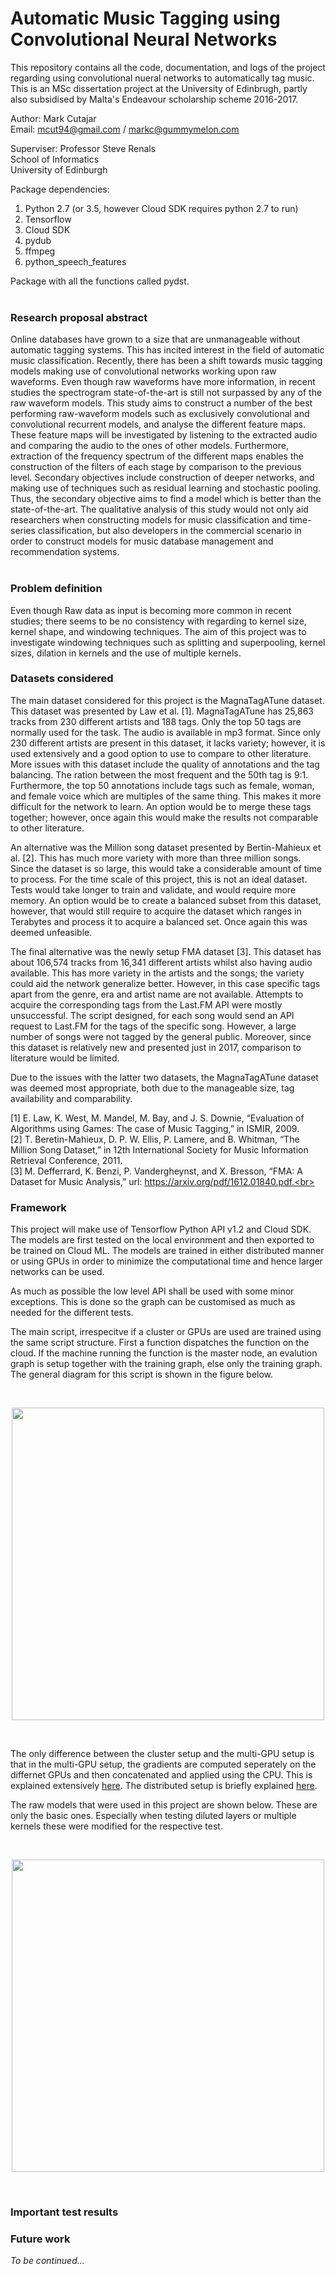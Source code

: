 # Automatic Music Tagging using Convolutional Neural Networks

This repository contains all the code, documentation, and logs of the project regarding using convolutional nueral networks to automatically tag music. This is an MSc dissertation project at the University of Edinbrugh, partly also subsidised by Malta's Endeavour scholarship scheme 2016-2017.

Author: Mark Cutajar <br>
Email: mcut94@gmail.com / markc@gummymelon.com

Superviser: Professor Steve Renals <br>
School of Informatics <br>
University of Edinburgh

Package dependencies:
1. Python 2.7 (or 3.5, however Cloud SDK requires python 2.7 to run)
2. Tensorflow
3. Cloud SDK
4. pydub
5. ffmpeg
6. python_speech_features

Package with all the functions called pydst.
<br><br>
### Research proposal abstract

Online databases have grown to a size that are unmanageable without automatic tagging systems. This has incited interest in the field of automatic music classification. Recently, there has been a shift towards music tagging models making use of convolutional networks working upon raw waveforms. Even though raw waveforms have more information, in recent studies the spectrogram state-of-the-art is still not surpassed by any of the raw waveform models. This study aims to construct a number of the best performing raw-waveform models such as exclusively convolutional and convolutional recurrent models, and analyse the different feature maps. These feature maps will be investigated by listening to the extracted audio and comparing the audio to the ones of other models. Furthermore, extraction of the frequency spectrum of the different maps enables the construction of the filters of each stage by comparison to the previous level. Secondary objectives include construction of deeper networks, and making use of techniques such as residual learning and stochastic pooling. Thus, the secondary objective aims to find a model which is better than the state-of-the-art. The qualitative analysis of this study would not only aid researchers when constructing models for music classification and time-series classification, but also developers in the commercial scenario in order to construct models for music database management and recommendation systems. 
<br><br>

### Problem definition

Even though Raw data as input is becoming more common in recent studies; there seems to be no consistency with regarding to kernel size, kernel shape, and windowing techniques. The aim of this project was to investigate windowing techniques such as splitting and superpooling, kernel sizes, dilation in kernels and the use of multiple kernels.

### Datasets considered

The main dataset considered for this project is the MagnaTagATune dataset. This dataset was presented by Law et al. [1]. MagnaTagATune has 25,863 tracks from 230 different artists and 188 tags. Only the top 50 tags are normally used for the task. The audio is available in mp3 format. Since only 230 different artists are present in this dataset, it lacks variety; however, it is used extensively and a good option to use to compare to other literature. More issues with this dataset include the quality of annotations and the tag balancing. The ration between the most frequent and the 50th tag is 9:1. Furthermore, the top 50 annotations include tags such as female, woman, and female voice which are multiples of the same thing. This makes it more difficult for the network to learn. An option would be to merge these tags together; however, once again this would make the results not comparable to other literature.<br>

An alternative was the Million song dataset presented by Bertin-Mahieux et al. [2]. This has much more variety with more than three million songs. Since the dataset is so large, this would take a considerable amount of time to process. For the time scale of this project, this is not an ideal dataset. Tests would take longer to train and validate, and would require more memory. An option would be to create a balanced subset from this dataset, however, that would still require to acquire the dataset which ranges in Terabytes and process it to acquire a balanced set. Once again this was deemed unfeasible.<br>

The final alternative was the newly setup FMA dataset [3]. This dataset has about 106,574 tracks from 16,341 different artists whilst also having audio available. This has more variety in the artists and the songs; the variety could aid the network generalize better. However, in this case specific tags apart from the genre, era and artist name are not available. Attempts to acquire the corresponding tags from the Last.FM API were mostly unsuccessful. The script designed, for each song would send an API request to Last.FM for the tags of the specific song. However, a large number of songs were not tagged by the general public. Moreover, since this dataset is relatively new and presented just in 2017, comparison to literature would be limited.<br>

Due to the issues with the latter two datasets, the MagnaTagATune dataset was deemed most appropriate, both due to the manageable size, tag availability and comparability.<br>

[1] E. Law, K. West, M. Mandel, M. Bay, and J. S. Downie, “Evaluation of Algorithms using Games: The case of Music Tagging,” in ISMIR, 2009.<br>
[2]	T. Beretin-Mahieux, D. P. W. Ellis, P. Lamere, and B. Whitman, “The Million Song Dataset,” in 12th International Society for Music Information Retrieval Conference, 2011.<br>
[3]	M. Defferrard, K. Benzi, P. Vandergheynst, and X. Bresson, “FMA: A Dataset for Music Analysis,” url: https://arxiv.org/pdf/1612.01840.pdf.<br>

### Framework

This project will make use of Tensorflow Python API v1.2 and Cloud SDK. The models are first tested on the local environment and then exported to be trained on Cloud ML. The models are trained in either distributed manner or using GPUs in order to minimize the computational time and hence larger networks can be used. 

As much as possible the low level API shall be used with some minor exceptions. This is done so the graph can be customised as much as needed for the different tests.

The main script, irrespecitve if a cluster or GPUs are used are trained using the same script structure. First a function dispatches the function on the cloud. If the machine running the function is the master node, an evalution graph is setup together with the training graph, else only the training graph. The general diagram for this script is shown in the figure below.

<br><p align="center"><img src="images/script_flowchart.png" width="500"></p><br>

The only difference between the cluster setup and the multi-GPU setup is that in the multi-GPU setup, the gradients are computed seperately on the differnet GPUs and then concatenated and applied using the CPU. This is explained extensively <a href="https://www.tensorflow.org/tutorials/deep_cnn">here</a>. The distributed setup is briefly explained <a href="https://www.tensorflow.org/deploy/distributed">here</a>.

The raw models that were used in this project are shown below. These are only the basic ones. Especially when testing diluted layers or multiple kernels these were modified for the respective test.

<br><p align="center"><img src="images/raw_networks.png" width="500"></p><br>

### Important test results

### Future work

*To be continued...*


